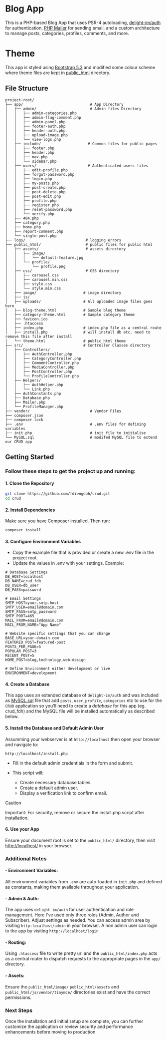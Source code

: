 # Blog App
This is a PHP-based Blog App that uses PSR-4 autoloading, [delight-im/auth](https://github.com/delight-im/PHP-Auth) for authentication, [PHP Mailer](https://github.com/PHPMailer/PHPMailer) for sending email, and a custom architecture to manage posts, categories, profiles, comments, and more.

# Theme
This app is styled using [Bootstrap 5.3](https://getbootstrap.com) and modified some colour scheme where theme files are kept in [public_html](public_html) directory. 

## File Structure

```
project-root/
├── app/                              # App Directory
│   ├── admin/                        # Admin files Directory
│   │   ├── admin-categories.php
│   │   ├── admin-flag-comment.php
│   │   ├── admin-panel.php
│   │   ├── footer-auth.php
│   │   ├── header-auth.php
│   │   ├── upload-image.php
│   │   └── view-logs.php
│   ├── include/                     # Common files for public pages
│   │   ├── footer.php
│   │   ├── header.php
│   │   ├── nav.php
│   │   └── sidebar.php
│   ├── users/                       # Authenticated users files
│   │   ├── edit-profile.php
│   │   ├── forgot-password.php
│   │   ├── login.php
│   │   ├── my-posts.php
│   │   ├── post-create.php
│   │   ├── post-delete.php
│   │   ├── post-edit.php
│   │   ├── profile.php
│   │   ├── register.php
│   │   ├── reset-password.php
│   │   └── verify.php
│   ├── 404.php
│   ├── category.php
│   ├── home.php
│   ├── report-comment.php
│   └── single-post.php
├── logs/                           # logging errors
├── public_html/                    # public files for public html
│   ├── assets/                     # assets directory
│   │   ├── image/
│   │   │   └── default-feature.jpg
│   │   └── profile/
│   │       └── profile.png
│   ├── css/                        # CSS directory
│   │   ├── carousel.css
│   │   ├── carousel.min.css
│   │   ├── style.css
│   │   └── style.min.css
│   ├── image/                     # image directory
│   ├── js/
│   ├── uploads/                   # All uploaded image files goes here
│   ├── blog-theme.html            # Sample blog theme
│   ├── category-theme.html        # Sample category theme
│   ├── favicon.ico
│   ├── .htaccess
│   ├── index.php                  # index.php file as a central route
│   ├── install.php                # will install db etc. need to remove this file after install
│   └── theme.html                 # public html theme
├── src/                           # Controller Classes directory
│   ├── Controllers/
│   │   ├── AuthController.php
│   │   ├── CategoryController.php
│   │   ├── CommentController.php
│   │   ├── MediaController.php
│   │   ├── PostController.php
│   │   └── ProfileController.php
│   ├── Helpers/
│   │   ├── AuthHelper.php
│   │   └── Link.php
│   ├── AuthConstants.php
│   ├── Database.php
│   ├── Mailer.php
│   └── ProfileManager.php
├── vendor/                           # Vendor Files
├── composer.json
├── composer.lock
├── .env                              # .env files for defining variables
├── init.php                          # init file to initialise 
└── MySQL.sql                         # modifed MySQL file to extend our CRUD app
```
## Getting Started

### Follow these steps to get the project up and running:

#### 1. Clone the Repository
   
  ```bash
  git clone https://github.com/fdiengdoh/crud.git
  cd crud
  ```
#### 2. Install Dependencies

Make sure you have Composer installed. Then run:

```bash
composer install
```
#### 3. Configure Environment Variables
  - Copy the example file that is provided or create a new .env file in the project root.
  - Update the values in .env with your settings. Example:

```dotenv
# Database Settings
DB_HOST=localhost
DB_NAME=crud_fdh
DB_USER=db_user
DB_PASS=password

# Email Settings
SMTP_HOST=your.smtp.host
SMTP_USER=email@domain.com
SMTP_PASS=smtp_password
SMTP_PORT=465
MAIL_FROM=email@domain.com
MAIL_FROM_NAME="App Name"

# Website specific settings that you can change
BASE_URL=your-domain.com
FEATURED_POST=featured-post
POSTS_PER_PAGE=5
POPULAR_POST=3
RECENT_POST=5
HOME_POST=blog,technology,web-design

# Define Environment either development or live
ENVIRONMENT=development
```
#### 4. Create a Database
This app uses an extended database of `delight-im/auth` and was included as [MySQL.sql](MySQL.sql) file that add `posts`, `user_profile`, `categories` etc to use for the `CRUD` application so you'll need to create a *database* for this app (eg. crud_fdh) and the MySQL file will be installed automatically as described below.

#### 5. Install the Database and Default Admin User
Assumming your webserver is at `http://localhost` then open your browser and navigate to:

```
http://localhost/install.php
```
- Fill in the default admin credentials in the form and submit.
- This script will:

  -  Create necessary database tables.
  -  Create a default admin user.
  -  Display a verification link to confirm email.

> [!CAUTION]
> Important: For security, remove or secure the install.php script after installation.

#### 6. Use your App
Ensure your document root is set to the `public_html/` directory, then visit [http://localhost/](http://localhost) in your browser.

### Additional Notes
#### - Environment Variables:
  All environment variables from `.env` are auto-loaded in `init.php` and defined as constants, making them available throughout your application.

#### - Admin & Auth:
  The app uses `delight-im/auth` for user authentication and role management. Here I've used only three roles (Admin, Author and Subscriber). Adjust settings as needed. You can access admin area by visiting `http:localhost/admin` in your browser. A non admin user can login to the app by visiting `http://localhost/login`

#### - Routing:
  Using `.htaccess` file to write pretty  url and the `public_html/index.php` acts as a central router to dispatch requests to the appropriate pages in the `app/` directory.
#### - Assets:
  Ensure the `public_html/image/` `public_html/assets` and `public_html/js/vendor/tinymce/` directories exist and have the correct permissions.

### Next Steps
Once the installation and initial setup are complete, you can further customize the application or review security and performance enhancements before moving to production.
